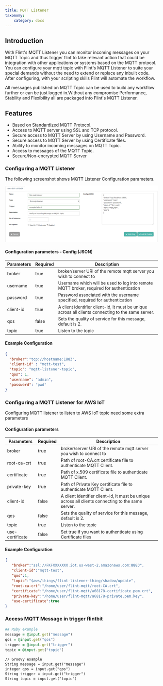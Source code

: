 ```yaml
---
title: MQTT Listener
taxonomy:
    category: docs
---
```


## Introduction
With Flint's MQTT Listener you can monitor incoming messages on your MQTT Topic and thus trigger flint to take relevant action that could be integration with other applications or systems based on the MQTT protocol. You can configure your mqtt topic with Flint's MQTT Listener to suite your special demands without the need to extend or replace any inbuilt code. After configuring, with your scripting skills Flint will automate the workflow.

All messages published on MQTT Topic can be used to build any workflow further or can be just logged in.Without any compromise Performance, Stability and Flexibility all are packaged into Flint's MQTT Listener.


## Features
* Based on Standardized MQTT Protocol.
* Access to MQTT server using SSL and TCP protocol.
* Secure access to MQTT Server by using Username and Password.
* Secure access to MQTT Server by using Certificate files.
* Ability to monitor incoming messages on MQTT Topic.
* Access to messages of the MQTT Topic.
* Secure/Non-encrypted MQTT Server


### Configuring a MQTT Listener

The following screenshot shows MQTT Listener Configuration parameters.

![MQTT](mqtt_listener.png)

#### Configuration parameters - Config (JSON)

| Parameters | Required | Description |
| ------| ------ | ----------- |
| broker   |true| broker/server URI of the remote mqtt server you wish to connect to |
| username | true	| Username which will be used to log into remote MQTT broker, required for authentication |
| password    | true | Password associated with the username specified, required for authentication |
| client-id   | true | A client identifier client-id, It must be unique across all clients connecting to the same server. |
| qos | false	| Sets the quality of service for this message, default is 2. |
| topic  | true | Listen to the topic |

#### Example Configuration
``` json
{
  "broker":"tcp://hostname:1883",
  "client-id" : "mqtt-test",
  "topic": "mqtt-listener-topic",
  "qos": 1,
  "username": "admin",
  "password": "pwd"
}
```

### Configuring a MQTT Listener for AWS IoT
Configuring MQTT listener to listen to AWS IoT topic need some extra parameters

#### Configuration parameters

| Parameters | Required | Description |
| ------| ------ | ----------- |
| broker   |true| broker/server URI of the remote mqtt server you wish to connect to |
| root-ca-crt  | true	| Path of root-CA.crt certificate file to authenticate MQTT Client. |
| certificate    | true | Path of x.509 certificate file to authenticate MQTT Client. |
| private-key    | true | Path of Private Key certificate file to authenticate MQTT Client. |
| client-id | false	| A client identifier client-id, It must be unique across all clients connecting to the same server. |
| qos | false	| Sets the quality of service for this message, default is 2. |
| topic  | true | Listen to the topic |
| use-certificate | false	| Set true if you want to authenticate using Certificate files |

#### Example Configuration

``` json
{
   "broker":"ssl://FKFXXXXXXX.iot.us-west-2.amazonaws.com:8883",
   "client-id":"mqtt-test",
   "qos":1,
   "topic":"$aws/things/flint-listener-thing/shadow/update",
   "root-ca-crt":"/home/user/flint-mqtt/root-CA.crt",
   "certificate":"/home/user/flint-mqtt/a68178-certificate.pem.crt",
   "private-key":"/home/user/flint-mqtt/a68178-private.pem.key",
   "use-certificate":true
}

```

### Access MQTT Message in trigger flintbit

``` ruby
## Ruby example
message = @input.get("message")
qos = @input.get("qos")
trigger = @input.get("trigger")
topic = @input.get("topic")

```

```
// Groovy example
String message = input.get("message")
integer qos = input.get("qos")
String trigger = input.get("trigger")
String topic = input.get("topic")

```
